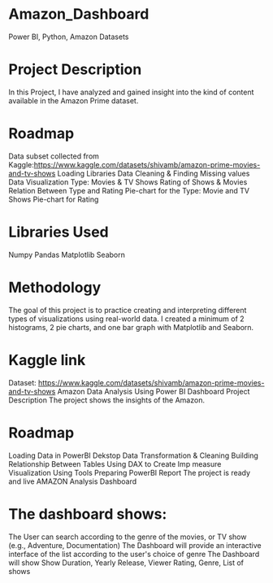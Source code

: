 # Amazon_Dashboard
Power BI, Python, Amazon Datasets


# Project Description
In this Project, I have analyzed and gained insight into the kind of content available in the Amazon Prime dataset.

# Roadmap
Data subset collected from Kaggle:https://www.kaggle.com/datasets/shivamb/amazon-prime-movies-and-tv-shows
Loading Libraries
Data Cleaning & Finding Missing values
Data Visualization
Type: Movies & TV Shows
Rating of Shows & Movies
Relation Between Type and Rating
Pie-chart for the Type: Movie and TV Shows
Pie-chart for Rating

# Libraries Used
Numpy
Pandas
Matplotlib
Seaborn

# Methodology
The goal of this project is to practice creating and interpreting different types of visualizations using real-world data. I created a minimum of  2 histograms, 2  pie charts, and one bar graph with Matplotlib and Seaborn.

# Kaggle link
Dataset: https://www.kaggle.com/datasets/shivamb/amazon-prime-movies-and-tv-shows
Amazon Data Analysis Using Power BI Dashboard
Project Description
The project shows the insights of the Amazon.

# Roadmap
Loading Data in PowerBI Dekstop
Data Transformation & Cleaning
Building Relationship Between Tables
Using DAX to Create Imp measure
Visualization Using Tools
Preparing PowerBI Report
The project is ready and live
AMAZON Analysis Dashboard

# The dashboard shows:
The User can search according to the genre of the movies, or TV show (e.g., Adventure, Documentation)
The Dashboard will provide an interactive interface of the list according to the user's choice of genre
The Dashboard will show Show Duration, Yearly Release, Viewer Rating, Genre, List of shows 
